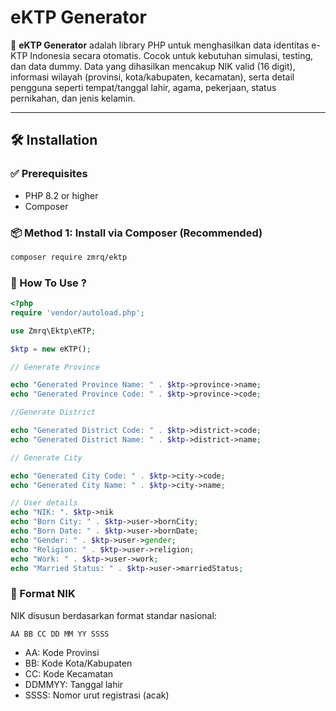 # eKTP Generator

📄 **eKTP Generator** adalah library PHP untuk menghasilkan data identitas e-KTP Indonesia secara otomatis. Cocok untuk kebutuhan simulasi, testing, dan data dummy. Data yang dihasilkan mencakup NIK valid (16 digit), informasi wilayah (provinsi, kota/kabupaten, kecamatan), serta detail pengguna seperti tempat/tanggal lahir, agama, pekerjaan, status pernikahan, dan jenis kelamin.

---

## 🛠️ Installation

### ✅ Prerequisites
- PHP 8.2 or higher
- Composer

### 📦 Method 1: Install via Composer (Recommended)

```bash
composer require zmrq/ektp
```


### 🚀 How To Use ?

```php
<?php
require 'vendor/autoload.php';

use Zmrq\Ektp\eKTP;

$ktp = new eKTP();
```

```php
// Generate Province

echo "Generated Province Name: " . $ktp->province->name;
echo "Generated Province Code: " . $ktp->province->code;
```

```php
//Generate District

echo "Generated District Code: " . $ktp->district->code;
echo "Generated District Name: " . $ktp->district->name;
```

```php
// Generate City

echo "Generated City Code: " . $ktp->city->code;
echo "Generated City Name: " . $ktp->city->name;
```

```php
// User details
echo "NIK: ". $ktp->nik
echo "Born City: " . $ktp->user->bornCity;
echo "Born Date: " . $ktp->user->bornDate;
echo "Gender: " . $ktp->user->gender;
echo "Religion: " . $ktp->user->religion;
echo "Work: " . $ktp->user->work;
echo "Married Status: " . $ktp->user->marriedStatus;
```

### 📌 Format NIK
NIK disusun berdasarkan format standar nasional:
```
AA BB CC DD MM YY SSSS
```
- AA: Kode Provinsi
- BB: Kode Kota/Kabupaten
- CC: Kode Kecamatan
- DDMMYY: Tanggal lahir
- SSSS: Nomor urut registrasi (acak)
